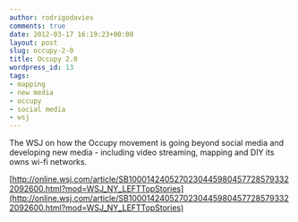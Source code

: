 ```yaml
---
author: rodrigodavies
comments: true
date: 2012-03-17 16:19:23+00:00
layout: post
slug: occupy-2-0
title: Occupy 2.0
wordpress_id: 13
tags:
- mapping
- new media
- occupy
- social media
- wsj
---
```


The WSJ on how the Occupy movement is going beyond social media and developing new media - including video streaming, mapping and DIY its owns wi-fi networks.

[http://online.wsj.com/article/SB10001424052702304459804577285793322092600.html?mod=WSJ_NY_LEFTTopStories](http://online.wsj.com/article/SB10001424052702304459804577285793322092600.html?mod=WSJ_NY_LEFTTopStories)
